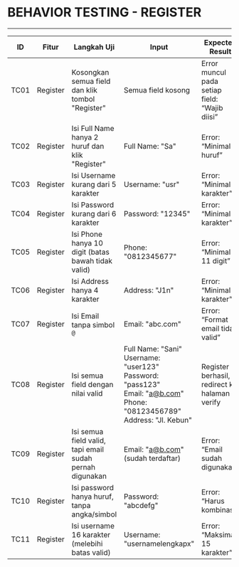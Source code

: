 # BEHAVIOR TESTING - REGISTER
---
| ID   | Fitur    | Langkah Uji                                              | Input                                                                                                                                                 | Expected Result                                               | Actual | Status |
| ---- | -------- | -------------------------------------------------------- | ----------------------------------------------------------------------------------------------------------------------------------------------------- | ------------------------------------------------------------- | ------ | ------ |
| TC01 | Register | Kosongkan semua field dan klik tombol "Register"         | Semua field kosong                                                                                                                                    | Error muncul pada setiap field: “Wajib diisi”                 | Tidak ada error muncul     |  ❌Tidak valid   |
| TC02 | Register | Isi Full Name hanya 2 huruf dan klik "Register"          | Full Name: "Sa"                                                                                                                                       | Error: “Minimal 3 huruf”                                      | Muncul pesan"minimal 3 karakter"      | ✅Passed   |
| TC03 | Register | Isi Username kurang dari 5 karakter                      | Username: "usr"                                                                                                                                       | Error: “Minimal 6 karakter”                                   | Muncul pesan"minimal 6 karakter"    | ✅Passed    |
| TC04 | Register | Isi Password kurang dari 6 karakter                      | Password: "12345"                                                                                                                                     | Error: “Minimal 6 karakter”                                   |  Muncul pesan"minimal 6 karakter"      | ✅Passed       |
| TC05 | Register | Isi Phone hanya 10 digit (batas bawah tidak valid)       | Phone: "0812345677"                                                                                                                                   | Error: “Minimal 11 digit”                                     | Muncul pesan"minimal 11 digit dan harus angkar"      | ✅Passed       |
| TC06 | Register | Isi Address hanya 4 karakter                             | Address: "J1n"                                                                                                                                        | Error: “Minimal 5 karakter”                                   | Muncul pesan"minimal 6 karakter"      |  ✅Passed     |
| TC07 | Register | Isi Email tanpa simbol `@`                               | Email: "abc.com"                                                                                                                                      | Error: “Format email tidak valid”                             | muncul pesan “Format email tidak valid”      | ✅Passed      |
| TC08 | Register | Isi semua field dengan nilai valid                       | Full Name: "Sani"<br>Username: "user123"<br>Password: "pass123"<br>Email: "[a@b.com](mailto:a@b.com)"<br>Phone: "08123456789"<br>Address: "Jl. Kebun" | Register berhasil, redirect ke halaman verify                  | Di arahkan ke halaman vreify      | ✅Passed      |
| TC09 | Register | Isi semua field valid, tapi email sudah pernah digunakan | Email: "[a@b.com](mailto:a@b.com)" (sudah terdaftar)                                                                                                  | Error: “Email sudah digunakan”                                | Muncul pesan " Email sudah digunakan      |✅ Passed       |
| TC10 | Register | Isi password hanya huruf, tanpa angka/simbol             | Password: "abcdefg"                                                                                                                                   |  Error: “Harus kombinasi” | muncul pesan password hsrus kombinasi      | ✅Passed      |
| TC11 | Register | Isi username 16 karakter (melebihi batas valid)          | Username: "usernamelengkapx"                                                                                                                          | Error: “Maksimal 15 karakter”                                 | muncul pesan "maksimal 15 karakter      | ✅Passed      |

